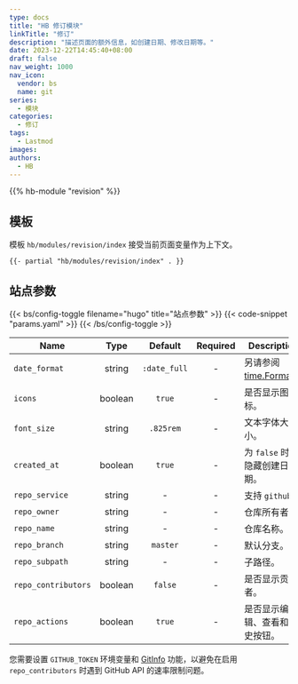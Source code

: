 ```yaml
---
type: docs
title: "HB 修订模块"
linkTitle: "修订"
description: "描述页面的额外信息，如创建日期、修改日期等。"
date: 2023-12-22T14:45:40+08:00
draft: false
nav_weight: 1000
nav_icon:
  vendor: bs
  name: git
series:
  - 模块
categories:
  - 修订
tags:
  - Lastmod
images:
authors:
  - HB
---
```


{{% hb-module "revision" %}}

## 模板

模板 `hb/modules/revision/index` 接受当前页面变量作为上下文。

```go-html-template
{{- partial "hb/modules/revision/index" . }}
```

## 站点参数

{{< bs/config-toggle filename="hugo" title="站点参数" >}}
{{< code-snippet "params.yaml" >}}
{{< /bs/config-toggle >}}

| Name | Type | Default | Required | Description |
| --- | :-: | :-: | :-: | --- |
| `date_format` | string | `:date_full` | - | 另请参阅 [time.Format](https://gohugo.io/functions/time/format/)。
| `icons` | boolean | `true` | - | 是否显示图标。
| `font_size` | string | `.825rem` | - | 文本字体大小。
| `created_at` | boolean | `true` | - | 为 `false` 时，隐藏创建日期。
| `repo_service` | string | - | - | 支持 `github`。 |
| `repo_owner` | string | - | - | 仓库所有者。 |
| `repo_name` | string | - | - | 仓库名称。 |
| `repo_branch` | string | `master` | - | 默认分支。 |
| `repo_subpath` | string | - | - | 子路径。 |
| `repo_contributors` | boolean | `false` | - | 是否显示贡献者。 |
| `repo_actions` | boolean | `true` | - | 是否显示编辑、查看和历史按钮。|

您需要设置 `GITHUB_TOKEN` 环境变量和 [GitInfo](https://gohugo.io/methods/page/gitinfo/) 功能，以避免在启用 `repo_contributors` 时遇到 GitHub API 的速率限制问题。
